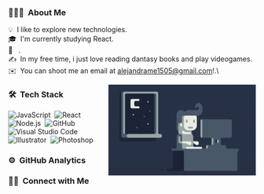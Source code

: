 
<!--

<!-- ## 👋 &nbsp;Hey there! I'm Alejandra Mogollon -->

### 👨🏻‍💻 &nbsp;About Me

💡 &nbsp;I like to explore new technologies.\
🎓 &nbsp;I'm currently studying React.\
🌱 &nbsp; .\
✍️ &nbsp;In my free time, i just love reading dantasy books and play videogames.\
✉️ &nbsp;You can shoot me an email at alejandrame1505@gmail.com!.\


<img alt="Night Coding" src="https://raw.githubusercontent.com/AVS1508/AVS1508/master/assets/Night-Coding.gif" align="right"/>

### 🛠 &nbsp;Tech Stack


![JavaScript](https://img.shields.io/badge/-JavaScript-05122A?style=flat&logo=javascript)&nbsp;
![React](https://img.shields.io/badge/-React-05122A?style=flat&logo=react)&nbsp;
![Node.js](https://img.shields.io/badge/-Node.js-05122A?style=flat&logo=node.js)&nbsp;
![GitHub](https://img.shields.io/badge/-GitHub-05122A?style=flat&logo=github)&nbsp;
![Visual Studio Code](https://img.shields.io/badge/-Visual%20Studio%20Code-05122A?style=flat&logo=visual-studio-code&logoColor=007ACC)&nbsp;
![Illustrator](https://img.shields.io/badge/-Illustrator-05122A?style=flat&logo=adobe-illustrator)&nbsp;
![Photoshop](https://img.shields.io/badge/-Photoshop-05122A?style=flat&logo=adobe-photoshop)&nbsp;


### ⚙️ &nbsp;GitHub Analytics



### 🤝🏻 &nbsp;Connect with Me

<p align="center">

</p>
